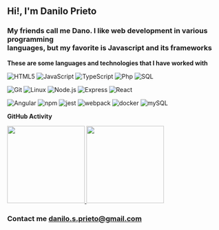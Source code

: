 ## Hi!, I'm Danilo Prieto

### My friends call me Dano. I like web development in various programming <br> languages, but my favorite is Javascript and its frameworks
**These are some languages and technologies that I have worked with**

![HTML5](https://img.shields.io/badge/-HTML5-000000?style=flat&logo=HTML5)
![JavaScript](https://img.shields.io/badge/-JavaScript-000000?style=flat&logo=javascript)
![TypeScript](https://img.shields.io/badge/-TypeScript-000000?style=flat&logo=typescript&logoColor=007ACC)
![Php](https://img.shields.io/badge/-Php-000000?style=flat&logo=php&logoColor=007ACC)
![SQL](https://img.shields.io/badge/-Sql-000000?style=flat&logo=sql&logoColor=007ACC)

![Git](https://img.shields.io/badge/-Git-000000?style=flat&logo=git&logoColor=F05032)
![Linux](https://img.shields.io/badge/-Linux-000000?style=flat&logo=linux&logoColor=FCC624)
![Node.js](https://img.shields.io/badge/-Node.js-000000?style=flat&logo=node.js&logoColor=339933)
![Express](https://img.shields.io/badge/-Express-000000?style=flat&logo=express&logoColor=ffffff)
![React](https://img.shields.io/badge/-React-000000?style=flat&logo=React&logoColor=61DAFB)
<!--!![Redux](https://img.shields.io/badge/-Redux-000000?style=flat&logo=Redux)-->
![Angular](https://img.shields.io/badge/-Angular-000000?style=flat&logo=Angular&logoColor=c3002f)
![npm](https://img.shields.io/badge/-npm-000000?style=flat&logo=npm)
![jest](https://img.shields.io/badge/-Jest-000000?style=flat&logo=jest&logoColor=15c213)
![webpack](https://img.shields.io/badge/-Webpack-000000?style=flat&logo=webpack)
![docker](https://img.shields.io/badge/-Docker-000000?style=flat&logo=docker)
![mySQL](https://img.shields.io/badge/-MySQL-000000?style=flat&logo=mysql&logoColor=ffffff)


**GitHub Activity**

<p>
<a href="https://github.com/daniloprieto">
  <img height="180em" src="https://github-readme-stats-eight-theta.vercel.app/api?username=daniloprieto&show_icons=true&theme=algolia&include_all_commits=true"/>
  <img height="180em" src="https://github-readme-stats-eight-theta.vercel.app/api/top-langs/?username=daniloprieto&layout=compact&langs_count=50&theme=algolia"/>
</a>
</p>


### Contact me danilo.s.prieto@gmail.com

<!--**daniloprieto/daniloprieto** is a ✨ _special_ ✨ repository because its `README.md` appears on your GitHub profile.

Here are some ideas to get you started:

- 🔭 I’m currently working on ...
- 🌱 I’m currently learning ...
- 👯 I’m looking to collaborate on ...
- 🤔 I’m looking for help with ...
- 💬 Ask me about ...
- 📫 How to reach me: ...
- 😄 Pronouns: ...
- ⚡ Fun fact: ...
-->
